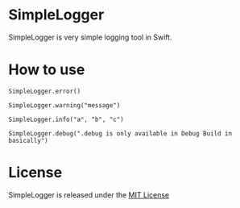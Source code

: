 # SimpleLogger
SimpleLogger is very simple logging tool in Swift.

# How to use
```
SimpleLogger.error()

SimpleLogger.warning("message")

SimpleLogger.info("a", "b", "c")

SimpleLogger.debug(".debug is only available in Debug Build in basically")
```

# License
SimpleLogger is released under the [MIT License]( https://github.com/shindyu/SimpleLogger/blob/master/LICENSE)
